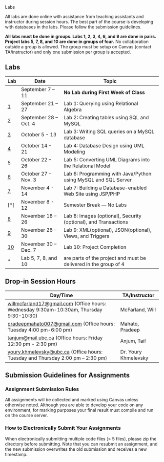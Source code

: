  Labs

All labs are done online with assistance from teaching assistants and instructor during session hours. The best part of the course is developing with databases in the labs. Please follow the submission guidelines.

**All labs must be done in groups. Labs 1, 2, 3, 4, 6, and 9 are done in pairs. Project labs 5, 7, 8, and 10 are done in groups of four.** No collaboration outside a group is allowed. The group must be setup on Canvas (contact TA/instructor) and only one submission per group is accepted.


## Labs

|  Lab  |  Date  |  Topic  |
|----|------|-------|
|  | September 7 – 11 |	**No Lab during First Week of Class** |
| [1](lab1) | September 21 – 27 | Lab 1: Querying using Relational Algebra |
| [2](lab2) | September 28 – Oct. 4 | Lab 2: Creating tables using SQL and MySQL |
| [3](lab3) | October 5 - 13 | Lab 3: Writing SQL queries on a MySQL database |
| [4](lab4) | October 14 – 21 | Lab 4: Database Design using UML Modeling |
| [5](lab5) | October 22 – 26 |Lab 5: Converting UML Diagrams into the Relational Model |
| [6](lab6) | October 27 – Nov. 3 | Lab 6: Programming with Java/Python using MySQL and SQL Server |
| [7](lab7) | November 4 - 14 | Lab 7: Building a Database-enabled Web Site using JSP/PHP |
| [*] | November 8 - 12 | Semester Break — No Labs |
| [8](lab8) | November 18 – 26 | Lab 8: Images (optional), Security (optional), and Transactions |
| [9](lab9) | November 26 – 30 | Lab 9: XML(optional), JSON(optional), Views, and Triggers |
| [10](lab10) | November 30 – Dec. 7 | Lab 10: Project Completion |
|*|Lab 5, 7, 8, and  10 | are parts of the project and must be delivered in the group of 4|


## Drop-in Session Hours
| Day/Time |  TA/Instructor |
|----------|----------------|
| willmcfarland17@gmail.com (Office hours:   Wednesday 9:30am-10:30am, Thursday 9:30-10:30) | McFarland, Will  |
| pradeepmahato007@gmail.com (Office hours:  Tuesday 4:00 pm-6:00 pm) | Mahato, Pradeep   |
| tanjum@mail.ubc.ca (Office hours:  Friday 12:30 pm - 2:30 pm) | Anjum, Taif |
| youry.khmelevsky@ubc.ca (Office hours: Tuesday and Thursday 2:00 pm – 2:30 pm) | Dr. Youry Khmelevsky |

## Submission Guidelines for Assignments

### Assignment Submission Rules
All assignments will be collected and marked using Canvas unless otherwise noted.
Although you are able to develop your code on any environment, for marking purposes your final result must compile and run on the course server.

### How to Electronically Submit Your Assignments
When electronically submitting multiple code files (> 5 files), please zip the directory before submitting.
Note that you can resubmit an assignment, and the new submission overwrites the old submission and receives a new timestamp.
